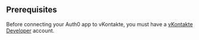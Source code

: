 ## Prerequisites
Before connecting your Auth0 app to vKontakte, you must have a [vKontakte Developer](https://new.vk.com/dev) account.
